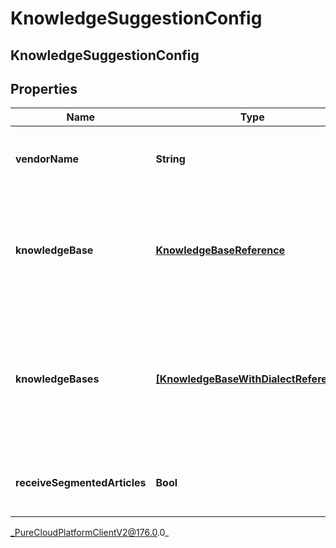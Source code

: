 # KnowledgeSuggestionConfig

## KnowledgeSuggestionConfig

## Properties

|Name | Type | Description | Notes|
|------------ | ------------- | ------------- | -------------|
| **vendorName** | **String** | The name of vendor used for knowledge suggestions. | |
| **knowledgeBase** | [**KnowledgeBaseReference**](KnowledgeBaseReference) | The ID of knowledge base to query when Genesys is the knowledge suggestions provider. | [optional] |
| **knowledgeBases** | [**[KnowledgeBaseWithDialectReference]**]([KnowledgeBaseWithDialectReference]) | The knowledge bases to query based on dialect, when Genesys is the knowledge suggestions provider. | [optional] |
| **receiveSegmentedArticles** | **Bool** | Include segmented articles in knowledge suggestions. | [optional] |



_PureCloudPlatformClientV2@176.0.0_
